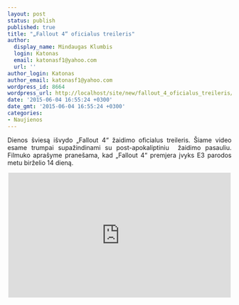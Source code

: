 ```yaml
---
layout: post
status: publish
published: true
title: "„Fallout 4“ oficialus treileris"
author:
  display_name: Mindaugas Klumbis
  login: Katonas
  email: katonasf1@yahoo.com
  url: ''
author_login: Katonas
author_email: katonasf1@yahoo.com
wordpress_id: 8664
wordpress_url: http://localhost/site/new/fallout_4_oficialus_treileris/
date: '2015-06-04 16:55:24 +0300'
date_gmt: '2015-06-04 16:55:24 +0300'
categories:
- Naujienos
---
```

<p style="text-align: justify;">
	Dienos &scaron;viesą i&scaron;vydo &bdquo;Fallout 4&ldquo; žaidimo oficialus treileris. &Scaron;iame video esame trumpai supažindinami su post-apokaliptiniu &nbsp;žaidimo pasauliu. Filmuko apra&scaron;yme prane&scaron;ama, kad &bdquo;Fallout 4&ldquo; premjera įvyks E3 parodos metu birželio 14 dieną.&nbsp;</p>
<p style="text-align: center;">
	<iframe allowfullscreen="" frameborder="0" height="281" src="https://www.youtube.com/embed/Lnn2rJpjar4" width="500"></iframe></p>
